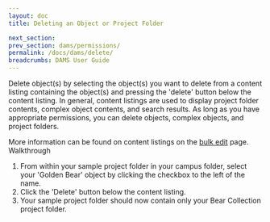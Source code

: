 ```yaml
---
layout: doc
title: Deleting an Object or Project Folder

next_section: 
prev_section: dams/permissions/
permalink: /docs/dams/delete/
breadcrumbs: DAMS User Guide
---
```


Delete object(s) by selecting the object(s) you want to delete from a content listing containing the object(s) and pressing the 'delete' button below the content listing. In general, content listings are used to display project folder contents, complex object contents, and search results. As long as you have appropriate permissions, you can delete objects, complex objects, and project folders. 

<div class="note">More information can be found on content listings on the <a class="notelink" href="{{ site.url }}{{ site.baseurl }}/docs/dams/bulk-edit/">bulk edit</a> page.</div>

<div class="walkthrough">Walkthrough</div>

1. From within your sample project folder in your campus folder, select your 'Golden Bear' object by clicking the checkbox to the left of the name.
2. Click the 'Delete' button below the content listing. 
3. Your sample project folder should now contain only your Bear Collection project folder. 
